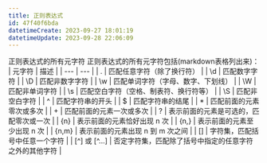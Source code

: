 ```yaml
---
title: 正则表达式
id: 47f40f6bda
datetimeCreate: 2023-09-27 18:01:19
datetimeUpdate: 2023-09-28 22:06:09
---
```



正则表达式的所有元字符
正则表达式的所有元字符包括(markdown表格列出来)：
| 元字符 | 描述 |
| --- | --- |
| . | 匹配任意字符（除了换行符） |
| \d | 匹配数字字符 |
| \D | 匹配非数字字符 |
| \w | 匹配单词字符（字母、数字、下划线） |
| \W | 匹配非单词字符 |
| \s | 匹配空白字符（空格、制表符、换行符等） |
| \S | 匹配非空白字符 |
| ^ | 匹配字符串的开头 |
| $ | 匹配字符串的结尾 |
| * | 匹配前面的元素零次或多次 |
| + | 匹配前面的元素一次或多次 |
| ? | 表示前面的元素是可选的，匹配零次或一次 |
| {n} | 表示前面的元素恰好出现 n 次 |
| {n,} | 表示前面的元素至少出现 n 次 |
| {n,m} | 表示前面的元素出现 n 到 m 次之间 |
| [] | 字符集，匹配括号中任意一个字符 |
| [^] 或 [^...] | 否定字符集，匹配除了括号中指定的任意字符之外的其他字符 |

